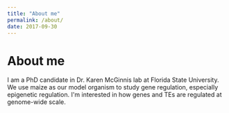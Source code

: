 ```yaml
---
title: "About me"
permalink: /about/
date: 2017-09-30
---
```



# About me

I am a PhD candidate in Dr. Karen McGinnis lab at Florida State University. We use maize as our model organism to study gene regulation, especially epigenetic regulation. I'm interested in how genes and TEs are regulated at genome-wide scale.
